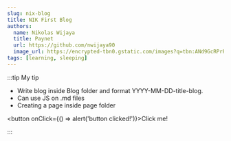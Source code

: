 ```yaml
---
slug: nix-blog
title: NIK First Blog
authors:
  name: Nikolas Wijaya
  title: Paynet
  url: https://github.com/nwijaya90
  image_url: https://encrypted-tbn0.gstatic.com/images?q=tbn:ANd9GcRPrPT1Tstrp3bMCuzujfLvnbNhc7Ek36Qblg&usqp=CAU
tags: [learning, sleeping]
---
```


:::tip My tip
- Write blog inside Blog folder and format YYYY-MM-DD-title-blog.
- Can use JS on .md files 
- Creating a page inside page folder

<button onClick={() => alert('button clicked!')}>Click me!</button>

:::
